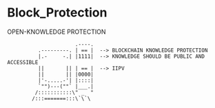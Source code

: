 # Block_Protection
OPEN-KNOWLEDGE PROTECTION

                          .----.
              .---------. | == |  --> BLOCKCHAIN KNOWLEDGE PROTECTION
              |.-     -.| |1111|  --> KNOWLEDGE SHOULD BE PUBLIC AND ACCESSIBLE
              ||       || | == |  --> IIPV
              ||       || |0000|  
              |'-.....-'| |::::|
              `"")---(""` |___.|
             /:::::::::::\" _  "
            /:::=======:::\`\`\
